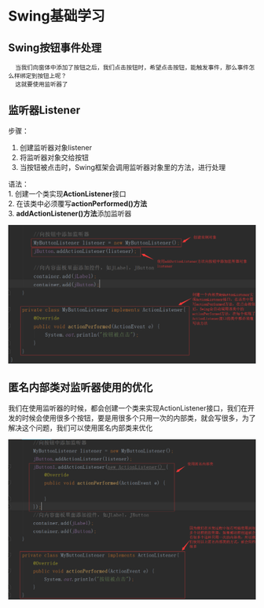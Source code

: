 # Swing基础学习
   ## Swing按钮事件处理
      当我们向窗体中添加了按钮之后，我们点击按钮时，希望点击按钮，能触发事件，那么事件怎么样绑定到按钮上呢？
      这就要使用监听器了
      
   ## 监听器Listener
   
   步骤：</br>
   1. 创建监听器对象listener
   2. 将监听器对象交给按钮
   3. 当按钮被点击时，Swing框架会调用监听器对象里的方法，进行处理
   
   语法：</br>
      1. 创建一个类实现**ActionListener**接口</br>
      2. 在该类中必须覆写**actionPerformed()方法**</br>
      3. **addActionListener()方法**添加监听器
     
![监听器](https://github.com/LanYuan123/JAVA/blob/master/Swing/img/%E7%9B%91%E5%90%AC%E5%99%A8%20.png)

  ## 匿名内部类对监听器使用的优化
  
  我们在使用监听器的时候，都会创建一个类来实现ActionListener接口，我们在开发的时候会使用很多个按钮，要是用很多个只用一次的内部类，就会写很多，为了解决这个问题，我们可以使用匿名内部类来优化
  
  ![匿名内部类](https://github.com/LanYuan123/JAVA/blob/master/Swing/img/%E5%8C%BF%E5%90%8D%E5%86%85%E9%83%A8%E7%B1%BB.png)
